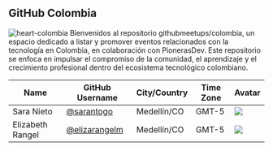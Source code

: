
## GitHub Colombia
![heart-colombia](https://github.com/githubmeetups/colombia/assets/20666190/445252fa-633b-41ad-80ae-80cd0fe38483)
Bienvenidos al repositorio githubmeetups/colombia, un espacio dedicado a listar y promover eventos relacionados con la tecnología en Colombia, en colaboración con PionerasDev. Este repositorio se enfoca en impulsar el compromiso de la comunidad, el aprendizaje y el crecimiento profesional dentro del ecosistema tecnológico colombiano.


| Name | GitHub Username | City/Country | Time Zone | Avatar |
|---|---|---|---|---| 
| Sara Nieto | [@sarantogo](https://github.com/sarantogo) | Medellín/CO | GMT-5 | ![](https://avatars.githubusercontent.com/sarantogo?s=64) |
| Elizabeth Rangel | [@elizarangelm](https://github.com/elizarangelm) | Medellín/CO | GMT-5 | ![](https://avatars.githubusercontent.com/elizarangelm?s=64) |
